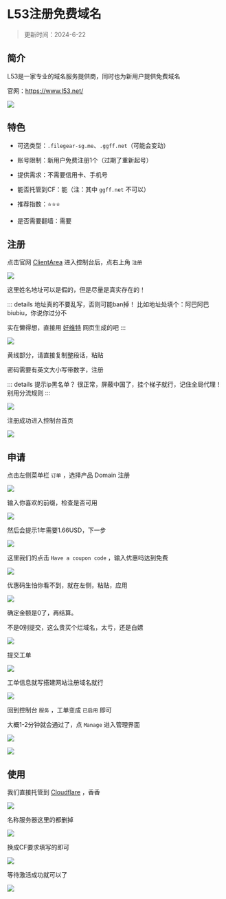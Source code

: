 # L53注册免费域名

> 更新时间：2024-6-22

## 简介

L53是一家专业的域名服务提供商，同时也为新用户提供免费域名

官网：https://www.l53.net/


![](https://img.viptv.work/domain/l53/l53-01.png)


## 特色

* 可选类型：`.filegear-sg.me`、`.ggff.net`（可能会变动）

* 账号限制：新用户免费注册1个（过期了重新起号）

* 提供需求：不需要信用卡、手机号

* 能否托管到CF：能（注：其中 `ggff.net` 不可以）

* 推荐指数：⭐⭐⭐

* 是否需要翻墙：需要


## 注册

点击官网 [ClientArea](https://customer.l53.net/) 进入控制台后，点右上角 `注册`

![](https://img.viptv.work/domain/l53/l53-02.png)

这里姓名地址可以是假的，但是尽量是真实存在的！

::: details 地址真的不要乱写，否则可能ban掉！
比如地址处填个：阿巴阿巴biubiu，你说你过分不

实在懒得想，直接用 [好维特](https://www.haoweichi.com/) 网页生成的吧
:::

![](https://img.viptv.work/domain/l53/l53-03.png)

黄线部分，请直接复制整段话，粘贴

密码需要有英文大小写带数字，注册

::: details 提示ip黑名单？
很正常，屏蔽中国了，挂个梯子就行，记住全局代理！别用分流规则
:::


![](https://img.viptv.work/domain/l53/l53-04.png)

注册成功进入控制台首页

![](https://img.viptv.work/domain/l53/l53-05.png)


## 申请

点击左侧菜单栏 `订单` ，选择产品 Domain 注册

![](https://img.viptv.work/domain/l53/l53-06.png)

输入你喜欢的前缀，检查是否可用

![](https://img.viptv.work/domain/l53/l53-07.png)

然后会提示1年需要1.66USD，下一步

![](https://img.viptv.work/domain/l53/l53-08.png)

这里我们的点击 `Have a coupon code` ，输入优惠吗达到免费

![](https://img.viptv.work/domain/l53/l53-09.png)

优惠码生怕你看不到，就在左侧，粘贴，应用

![](https://img.viptv.work/domain/l53/l53-10.png)

确定金额是0了，再结算。

不是0别提交，这么贵买个烂域名，太亏，还是白嫖

![](https://img.viptv.work/domain/l53/l53-11.png)

提交工单

![](https://img.viptv.work/domain/l53/l53-12.png)

工单信息就写搭建网站注册域名就行

![](https://img.viptv.work/domain/l53/l53-13.png)

回到控制台 `服务` ，工单变成 `已启用` 即可

大概1-2分钟就会通过了，点 `Manage` 进入管理界面

![](https://img.viptv.work/domain/l53/l53-14.png)

![](https://img.viptv.work/domain/l53/l53-15.png)


## 使用

我们直接托管到 [Cloudflare](../cloudflare.md) ，香香

![](https://img.viptv.work/domain/l53/l53-16.png)

名称服务器这里的都删掉

![](https://img.viptv.work/domain/l53/l53-17.png)

换成CF要求填写的即可

![](https://img.viptv.work/domain/l53/l53-18.png)

等待激活成功就可以了

![](https://img.viptv.work/domain/l53/l53-19.png)
